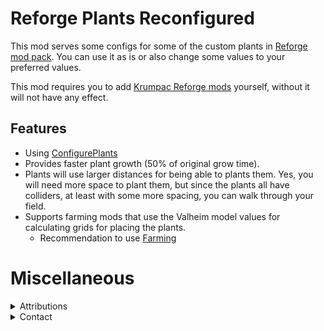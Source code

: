 # Reforge Plants Reconfigured

This mod serves some configs for some of the custom plants in [Reforge mod pack](https://valheim.thunderstore.io/package/Krumpac/Krumpac_Reforge_Core/). You can use it as is or also change some values to your preferred values.

This mod requires you to add [Krumpac Reforge mods](https://valheim.thunderstore.io/package/Krumpac/) yourself, without it will not have any effect.

## Features

* Using [ConfigurePlants](https://valheim.thunderstore.io/package/FixItFelix/ConfigurePlants/)
* Provides faster plant growth (50% of original grow time).
* Plants will use larger distances for being able to plants them. Yes, you will need more space to plant them, but since the plants all have colliders, at least with some more spacing, you can walk through your field.
* Supports farming mods that use the Valheim model values for calculating grids for placing the plants.
  * Recommendation to use [Farming](https://valheim.thunderstore.io/package/Smoothbrain/Farming/)

# Miscellaneous

<details>
  <summary>Attributions</summary>

* icon -> https://www.flaticon.com/free-icons/plant
</details>

<details>
  <summary>Contact</summary>

* https://github.com/FelixReuthlinger/Krumpac_Reforge_Reconfigure_Plants
* Discord: Flux#0062 (you can find me around some of the Valheim modding discords, too)
</details>
